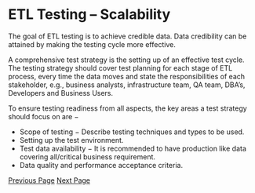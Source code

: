 # ETL Testing – Scalability
The goal of ETL testing is to achieve credible data. Data credibility can be attained by making the testing cycle more effective.

A comprehensive test strategy is the setting up of an effective test cycle. The testing strategy should cover test planning for each stage of ETL process, every time the data moves and state the responsibilities of each stakeholder, e.g., business analysts, infrastructure team, QA team, DBA’s, Developers and Business Users.

To ensure testing readiness from all aspects, the key areas a test strategy should focus on are −

   * Scope of testing − Describe testing techniques and types to be used.
   * Setting up the test environment.
   * Test data availability − It is recommended to have production like data covering all/critical business requirement.
   * Data quality and performance acceptance criteria.


[Previous Page](../etl_testing/etl_testing_performance.md) [Next Page](../etl_testing/etl_testing_data_accuracy.md) 

